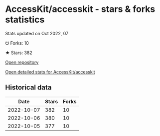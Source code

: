# AccessKit/accesskit - stars & forks statistics

Stats updated on Oct 2022, 07

☋ Forks: 10

★ Stars: 382

[Open repository](https://github.com/AccessKit/accesskit)

[Open detailed stats for AccessKit/accesskit](https://reviewgithub.com/rep/AccessKit/accesskit)

## Historical data
| Date | Stars | Forks |
|------|-------|-------|
| 2022-10-07 | 382 | 10 | 
| 2022-10-06 | 380 | 10 | 
| 2022-10-05 | 377 | 10 | 

